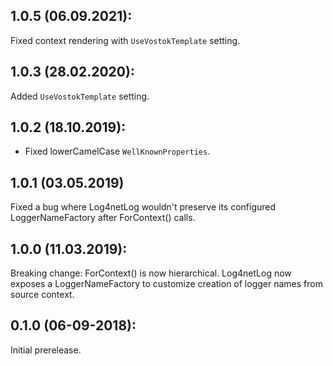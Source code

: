 ## 1.0.5 (06.09.2021):

Fixed context rendering with `UseVostokTemplate` setting.

## 1.0.3 (28.02.2020):

Added `UseVostokTemplate` setting.

## 1.0.2 (18.10.2019):

* Fixed lowerCamelCase `WellKnownProperties`.

## 1.0.1 (03.05.2019)

Fixed a bug where Log4netLog wouldn't preserve its configured LoggerNameFactory after ForContext() calls.

## 1.0.0 (11.03.2019):

Breaking change: ForContext() is now hierarchical. Log4netLog now exposes a LoggerNameFactory to customize creation of logger names from source context. 

## 0.1.0 (06-09-2018): 

Initial prerelease.

